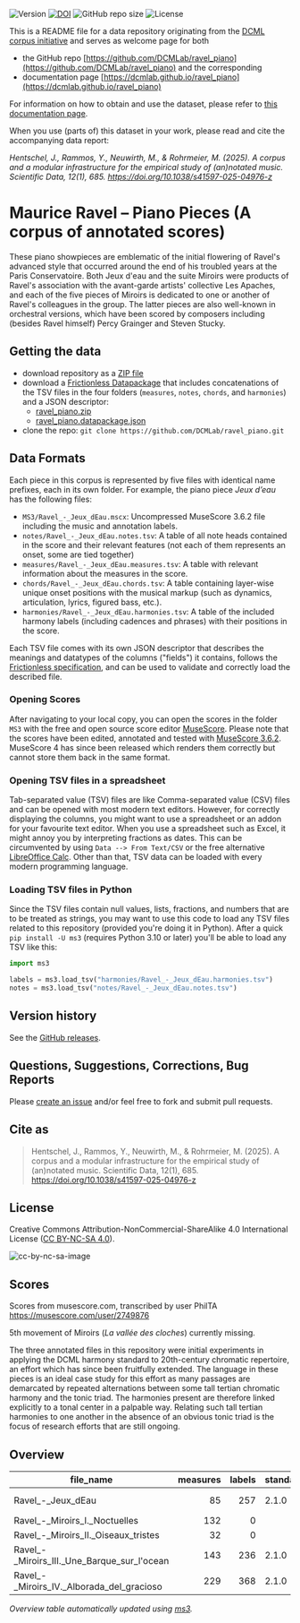 ![Version](https://img.shields.io/github/v/release/DCMLab/ravel_piano?display_name=tag)
[![DOI](https://zenodo.org/badge/388178155.svg)](https://doi.org/10.5281/zenodo.14997064)
![GitHub repo size](https://img.shields.io/github/repo-size/DCMLab/ravel_piano)
![License](https://img.shields.io/badge/license-CC%20BY--NC--SA%204.0-9cf)


This is a README file for a data repository originating from the [DCML corpus initiative](https://github.com/DCMLab/dcml_corpora)
and serves as welcome page for both 

* the GitHub repo [https://github.com/DCMLab/ravel_piano](https://github.com/DCMLab/ravel_piano) and the corresponding
* documentation page [https://dcmlab.github.io/ravel_piano](https://dcmlab.github.io/ravel_piano)

For information on how to obtain and use the dataset, please refer to [this documentation page](https://dcmlab.github.io/ravel_piano/introduction).

When you use (parts of) this dataset in your work, please read and cite the accompanying data report:

_Hentschel, J., Rammos, Y., Neuwirth, M., & Rohrmeier, M. (2025). A corpus and a modular infrastructure for the 
empirical study of (an)notated music. Scientific Data, 12(1), 685. https://doi.org/10.1038/s41597-025-04976-z_

# Maurice Ravel – Piano Pieces (A corpus of annotated scores)

These piano showpieces are emblematic of the initial flowering of Ravel's advanced style that occurred around the end of
his troubled years at the Paris Conservatoire. Both Jeux d'eau and the suite Miroirs were products of Ravel's
association with the avant-garde artists' collective Les Apaches, and each of the five pieces of Miroirs is dedicated to
one or another of Ravel's colleagues in the group. The latter pieces are also well-known in orchestral versions, which
have been scored by composers including (besides Ravel himself) Percy Grainger and Steven Stucky.

## Getting the data

* download repository as a [ZIP file](https://github.com/DCMLab/ravel_piano/archive/main.zip)
* download a [Frictionless Datapackage](https://specs.frictionlessdata.io/data-package/) that includes concatenations
  of the TSV files in the four folders (`measures`, `notes`, `chords`, and `harmonies`) and a JSON descriptor:
  * [ravel_piano.zip](https://github.com/DCMLab/ravel_piano/releases/latest/download/ravel_piano.zip)
  * [ravel_piano.datapackage.json](https://github.com/DCMLab/ravel_piano/releases/latest/download/ravel_piano.datapackage.json)
* clone the repo: `git clone https://github.com/DCMLab/ravel_piano.git` 


## Data Formats

Each piece in this corpus is represented by five files with identical name prefixes, each in its own folder. 
For example, the piano piece *Jeux d’eau* has the following files:

* `MS3/Ravel_-_Jeux_dEau.mscx`: Uncompressed MuseScore 3.6.2 file including the music and annotation labels.
* `notes/Ravel_-_Jeux_dEau.notes.tsv`: A table of all note heads contained in the score and their relevant features (not each of them represents an onset, some are tied together)
* `measures/Ravel_-_Jeux_dEau.measures.tsv`: A table with relevant information about the measures in the score.
* `chords/Ravel_-_Jeux_dEau.chords.tsv`: A table containing layer-wise unique onset positions with the musical markup (such as dynamics, articulation, lyrics, figured bass, etc.).
* `harmonies/Ravel_-_Jeux_dEau.harmonies.tsv`: A table of the included harmony labels (including cadences and phrases) with their positions in the score.

Each TSV file comes with its own JSON descriptor that describes the meanings and datatypes of the columns ("fields") it contains,
follows the [Frictionless specification](https://specs.frictionlessdata.io/tabular-data-resource/),
and can be used to validate and correctly load the described file. 

### Opening Scores

After navigating to your local copy, you can open the scores in the folder `MS3` with the free and open source score
editor [MuseScore](https://musescore.org). Please note that the scores have been edited, annotated and tested with
[MuseScore 3.6.2](https://github.com/musescore/MuseScore/releases/tag/v3.6.2). 
MuseScore 4 has since been released which renders them correctly but cannot store them back in the same format.

### Opening TSV files in a spreadsheet

Tab-separated value (TSV) files are like Comma-separated value (CSV) files and can be opened with most modern text
editors. However, for correctly displaying the columns, you might want to use a spreadsheet or an addon for your
favourite text editor. When you use a spreadsheet such as Excel, it might annoy you by interpreting fractions as
dates. This can be circumvented by using `Data --> From Text/CSV` or the free alternative
[LibreOffice Calc](https://www.libreoffice.org/download/download/). Other than that, TSV data can be loaded with
every modern programming language.

### Loading TSV files in Python

Since the TSV files contain null values, lists, fractions, and numbers that are to be treated as strings, you may want
to use this code to load any TSV files related to this repository (provided you're doing it in Python). After a quick
`pip install -U ms3` (requires Python 3.10 or later) you'll be able to load any TSV like this:

```python
import ms3

labels = ms3.load_tsv("harmonies/Ravel_-_Jeux_dEau.harmonies.tsv")
notes = ms3.load_tsv("notes/Ravel_-_Jeux_dEau.notes.tsv")
```


## Version history

See the [GitHub releases](https://github.com/DCMLab/ravel_piano/releases).

## Questions, Suggestions, Corrections, Bug Reports

Please [create an issue](https://github.com/DCMLab/ravel_piano/issues) and/or feel free to fork and submit pull requests.

## Cite as

> Hentschel, J., Rammos, Y., Neuwirth, M., & Rohrmeier, M. (2025). A corpus and a modular infrastructure for the empirical study of (an)notated music. Scientific Data, 12(1), 685. https://doi.org/10.1038/s41597-025-04976-z

## License

Creative Commons Attribution-NonCommercial-ShareAlike 4.0 International License ([CC BY-NC-SA 4.0](https://creativecommons.org/licenses/by-nc-sa/4.0/)).

![cc-by-nc-sa-image](https://licensebuttons.net/l/by-nc-sa/4.0/88x31.png)

## Scores

Scores from musescore.com, transcribed by user PhilTA https://musescore.com/user/2749876

5th movement of Miroirs (*La vallée des cloches*) currently missing.

The three annotated files in this repository were initial experiments in applying the DCML harmony standard to 20th-century chromatic repertoire, an effort which has since been fruitfully extended. The language in these pieces is an ideal case study for this effort as many passages are demarcated by repeated alternations between some tall tertian chromatic harmony and the tonic triad. The harmonies present are therefore linked explicitly to a tonal center in a palpable way. Relating such tall tertian harmonies to one another in the absence of an obvious tonic triad is the focus of research efforts that are still ongoing.

## Overview
|                 file_name                 |measures|labels|standard| annotators |
|-------------------------------------------|-------:|-----:|--------|------------|
|Ravel_-_Jeux_dEau                          |      85|   257|2.1.0   |Adrian Nagel|
|Ravel_-_Miroirs_I._Noctuelles              |     132|     0|        |            |
|Ravel_-_Miroirs_II._Oiseaux_tristes        |      32|     0|        |            |
|Ravel_-_Miroirs_III._Une_Barque_sur_l'ocean|     143|   236|2.1.0   |Adrian Nagel|
|Ravel_-_Miroirs_IV._Alborada_del_gracioso  |     229|   368|2.1.0   |Adrian Nagel|


*Overview table automatically updated using [ms3](https://ms3.readthedocs.io/).*
